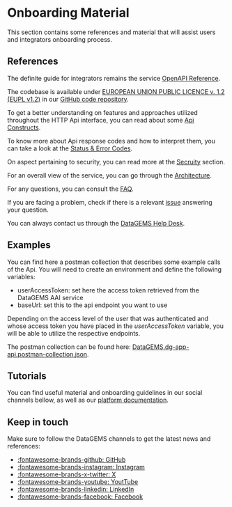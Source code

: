 # Onboarding Material

This section contains some references and material that will assist users and integrators onboarding process.

## References

The definite guide for integrators remains the service [OpenAPI Reference](openapi.md).

The codebase is available under [EUROPEAN UNION PUBLIC LICENCE v. 1.2 (EUPL v1.2)](license.md) in our [GitHub code repository](https://github.com/datagems-eosc/dg-app-api).

To get a better understanding on features and approaches utilized throughout the HTTP Api interface, you can read about some [Api Constructs](api-overview.md).

To know more about Api response codes and how to interpret them, you can take a look at the [Status & Error Codes](error-codes.md).

On aspect pertaining to security, you can read more at the [Secruity](security.md) section.

For an overall view of the service, you can go through the [Architecture](architecture.md).

For any questions, you can consult the [FAQ](faq.md).

If you are facing a problem, check if there is a relevant [issue](https://github.com/datagems-eosc/dg-app-api/issues) answering your question.

You can always contact us through the [DataGEMS Help Desk](https://datagems.eu/contact-us/).

## Examples

You can find here a postman collection that describes some example calls of the Api. You will need to create an environment and define the following variables:
* userAccessToken: set here the access token retrieved from the DataGEMS AAI service
* baseUrl: set this to the api endpoint you want to use

Depending on the access level of the user that was authenticated and whose access token you have placed in the *userAccessToken* variable, you will be able to utilize the respective endpoints.

The postman collection can be found here: [DataGEMS.dg-app-api.postman-collection.json](content/DataGEMS.dg-app-api.postman-collection.json).


## Tutorials

You can find useful material and onboarding guidelines in our social channels bellow, as well as our [platform documentation](https://datagems-eosc.github.io/).

## Keep in touch

Make sure to follow the DataGEMS channels to get the latest news and references:
* [:fontawesome-brands-github: GitHub](https://github.com/datagems-eosc/)
* [:fontawesome-brands-instagram: Instagram](https://www.instagram.com/datagems_eosc)
* [:fontawesome-brands-x-twitter: X](https://x.com/datagems_eosc)
* [:fontawesome-brands-youtube: YoutTube](https://www.youtube.com/@DataGEMS-65n)
* [:fontawesome-brands-linkedin: LinkedIn](https://www.linkedin.com/company/eosc-datagems)
* [:fontawesome-brands-facebook: Facebook](https://www.facebook.com/datagems.eosc/)
